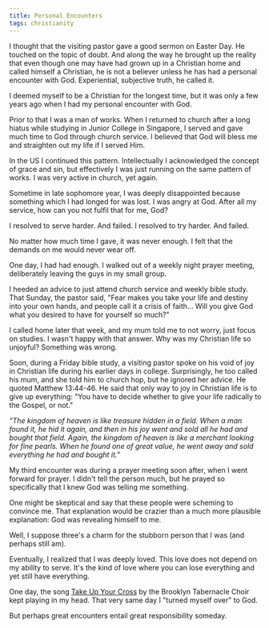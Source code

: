```yaml
---
title: Personal Encounters
tags: christianity
---
```


I thought that the visiting pastor gave a good sermon on Easter Day. He touched on the topic of doubt. And along the
way he brought up the reality that even though one may have had grown up in a Christian home and called himself a Christian,
he is not a believer unless he has had a personal encounter with God. Experiential, subjective truth, he called it.

I deemed myself to be a Christian for the longest time, but it was only a few years ago when I had my personal
encounter with God.

Prior to that I was a man of works. When I returned to church after a long hiatus while studying in Junior College in Singapore,
I served and gave much time to God through church service. I believed that God will bless me and straighten out my life
if I served Him.

In the US I continued this pattern. Intellectually I acknowledged the concept of grace and sin, but
effectively I was just running on the same pattern of works. I was very active in church, yet again.

Sometime in late sophomore year, I was deeply disappointed because something which I had longed for was lost.
I was angry at God. After all my service, how can you not fulfil that for me, God?

I resolved to serve harder. And failed. I resolved to try harder. And failed.

No matter how much time I gave, it was never enough. I felt that the demands on me would never wear off.

One day, I had had enough. I walked out of a weekly night prayer meeting, deliberately leaving the guys in my small group.

I heeded an advice to just attend church service and weekly bible study. That Sunday, the pastor said,
"Fear makes you take your life and destiny into your own hands, and people call it a crisis of faith...
Will you give God what you desired to have for yourself so much?"

I called home later that week, and my mum told me to not worry, just focus on studies. I wasn't happy with that answer.
Why was my Christian life so unjoyful? Something was wrong.

Soon, during a Friday bible study, a visiting pastor spoke on his void of joy in Christian life during his earlier days in college.
Surprisingly, he too called his mum, and she told him to church hop, but he ignored her advice. He quoted Matthew 13:44-46.
He said that only way to joy in Christian life is to give up everything: "You have to decide whether to give your life radically to the Gospel, or not."

*“The kingdom of heaven is like treasure hidden in a field. When a man found it, he hid it again, and then in his joy went and sold all he had and bought that field.
Again, the kingdom of heaven is like a merchant looking for fine pearls. When he found one of great value, he went away and sold everything he had and bought it."*

My third encounter was during a prayer meeting soon after, when I went forward for prayer. I didn't tell the person much,
but he prayed so specifically that I knew God was telling me something.

One might be skeptical and say that these people were scheming to convince me. That explanation would be crazier than
a much more plausible explanation: God was revealing himself to me.

Well, I suppose three's a charm for the stubborn person that I was (and perhaps still am).

Eventually, I realized that I was deeply loved. This love does not depend on my ability to serve.
It's the kind of love where you can lose everything and yet still have everything.

One day, the song [Take Up Your Cross](https://www.youtube.com/watch?v=77RHISYAD_E) by the Brooklyn Tabernacle Choir kept playing in my head.
That very same day I "turned myself over" to God.

But perhaps great encounters entail great responsibility someday.
